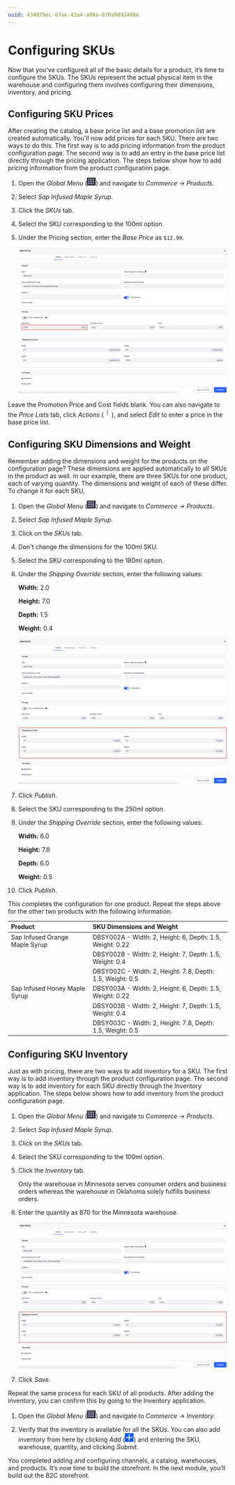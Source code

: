 ```yaml
---
uuid: 434879ec-67ae-43a4-a08a-870a9892488e
---
```

# Configuring SKUs

Now that you've configured all of the basic details for a product, it’s time to configure the SKUs. The SKUs represent the actual physical item in the warehouse and configuring them involves configuring their dimensions, inventory, and pricing. 

## Configuring SKU Prices

After creating the catalog, a base price list and a base promotion list are created automatically. You'll now add prices for each SKU. There are two ways to do this. The first way is to add pricing information from the product configuration page. The second way is to add an entry in the base price list directly through the pricing application. The steps below show how to add pricing information from the product configuration page. 

1. Open the *Global Menu* (![Global Menu](../../images/icon-applications-menu.png)) and navigate to *Commerce* &rarr; *Products*.

1. Select *Sap Infused Maple Syrup*.

1. Click the *SKUs* tab.

1. Select the SKU corresponding to the 100ml option.

1. Under the Pricing section, enter the *Base Price* as `$12.99`.

   ![Enter a base price for the SKU.](./configuring-skus/images/01.png)

Leave the Promotion Price and Cost fields blank. You can also navigate to the *Price Lists* tab, click *Actions* (![Actions icon](../../images/icon-actions.png)), and select *Edit* to enter a price in the base price list. 

## Configuring SKU Dimensions and Weight

Remember adding the dimensions and weight for the products on the configuration page? These dimensions are applied automatically to all SKUs in the product as well. In our example, there are three SKUs for one product, each of varying quantity. The dimensions and weight of each of these differ. To change it for each SKU, 

1. Open the *Global Menu* (![Global Menu](../../images/icon-applications-menu.png)) and navigate to *Commerce* &rarr; *Products*.

1. Select *Sap Infused Maple Syrup*.

1. Click on the *SKUs* tab.

1. Don't change the dimensions for the 100ml SKU. 

1. Select the SKU corresponding to the 180ml option.

1. Under the *Shipping Override* section, enter the following values:

   **Width:** 2.0

   **Height:** 7.0

   **Depth:** 1.5

   **Weight:** 0.4

   ![Add the dimensions and weight for the SKU.](./configuring-skus/images/02.png)

1. Click *Publish*.

1. Select the SKU corresponding to the 250ml option.

1. Under the *Shipping Override* section, enter the following values:

   **Width:** 6.0

   **Height:** 7.8

   **Depth:** 6.0

   **Weight:** 0.5

1. Click *Publish*.

This completes the configuration for one product. Repeat the steps above for the other two products with the following information. 

   | Product                        | SKU Dimensions and Weight                                 |
   | :----------------------------- | :-------------------------------------------------------- |
   | Sap Infused Orange Maple Syrup | DBSY002A - Width: 2, Height: 6, Depth: 1.5, Weight: 0.22  |
   |                                | DBSY002B - Width: 2, Height: 7, Depth: 1.5, Weight: 0.4   |
   |                                | DBSY002C - Width: 2, Height: 7.8, Depth: 1.5, Weight: 0.5 |
   | Sap Infused Honey Maple Syrup  | DBSY003A - Width: 2, Height: 6, Depth: 1.5, Weight: 0.22  |
   |                                | DBSY003B - Width: 2, Height: 7, Depth: 1.5, Weight: 0.4   |
   |                                | DBSY003C - Width: 2, Height: 7.8, Depth: 1.5, Weight: 0.5 |

## Configuring SKU Inventory

Just as with pricing, there are two ways to add inventory for a SKU. The first way is to add inventory through the product configuration page. The second way is to add inventory for each SKU directly through the Inventory application. The steps below shows how to add inventory from the product configuration page. 

1. Open the *Global Menu* (![Global Menu](../../images/icon-applications-menu.png)) and navigate to *Commerce* &rarr; *Products*.

1. Select *Sap Infused Maple Syrup*.

1. Click on the *SKUs* tab.

1. Select the SKU corresponding to the 100ml option.

1. Click the *Inventory* tab.

   Only the warehouse in Minnesota serves consumer orders and business orders whereas the warehouse in Oklahoma solely fulfills business orders. 

1. Enter the quantity as 870 for the Minnesota warehouse. 

   ![Add inventory for the SKU.](./configuring-skus/images/02.png)

1. Click *Save*. 

Repeat the same process for each SKU of all products. After adding the inventory, you can confirm this by going to the Inventory application. 

1. Open the *Global Menu* (![Global Menu](../../images/icon-applications-menu.png)) and navigate to *Commerce* &rarr; *Inventory*. 

1. Verify that the inventory is available for all the SKUs. You can also add inventory from here by clicking *Add* (![Add](../../images/icon-add.png)) and entering the SKU, warehouse, quantity, and clicking *Submit*.

You completed adding and configuring channels, a catalog, warehouses, and products. It’s now time to build the storefront. In the next module, you'll build out the B2C storefront. 
